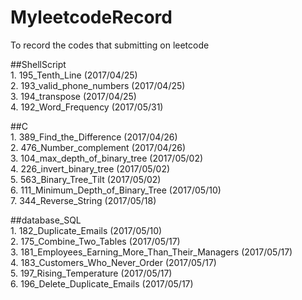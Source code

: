 # MyleetcodeRecord
To record the codes that submitting on leetcode  

##ShellScript  
	1. 195_Tenth_Line (2017/04/25)  
	2. 193_valid_phone_numbers (2017/04/25)  
	3. 194_transpose (2017/04/25)  
	4. 192_Word_Frequency (2017/05/31)  
  
##C  
	1. 389_Find_the_Difference (2017/04/26)  
	2. 476_Number_complement (2017/04/26)  
	3. 104_max_depth_of_binary_tree (2017/05/02)   
	4. 226_invert_binary_tree (2017/05/02)   
	5. 563_Binary_Tree_Tilt (2017/05/02)  
	6. 111_Minimum_Depth_of_Binary_Tree (2017/05/10)  
	7. 344_Reverse_String (2017/05/18)  

##database_SQL  
	1. 182_Duplicate_Emails (2017/05/10)  
	2. 175_Combine_Two_Tables (2017/05/17)  
	3. 181_Employees_Earning_More_Than_Their_Managers (2017/05/17)   
	4. 183_Customers_Who_Never_Order (2017/05/17)  
	5. 197_Rising_Temperature (2017/05/17)  
	6. 196_Delete_Duplicate_Emails (2017/05/17)  

